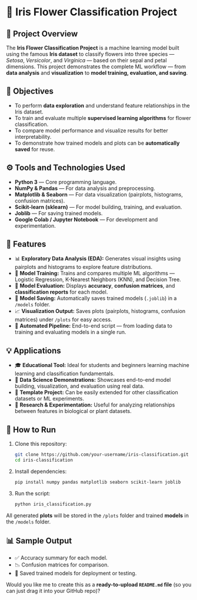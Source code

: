 

# 🌸 **Iris Flower Classification Project**

## 📘 **Project Overview**

The **Iris Flower Classification Project** is a machine learning model built using the famous **Iris dataset** to classify flowers into three species — *Setosa*, *Versicolor*, and *Virginica* — based on their sepal and petal dimensions.
This project demonstrates the complete ML workflow — from **data analysis** and **visualization** to **model training, evaluation, and saving**.

## 🎯 **Objectives**

* To perform **data exploration** and understand feature relationships in the Iris dataset.
* To train and evaluate multiple **supervised learning algorithms** for flower classification.
* To compare model performance and visualize results for better interpretability.
* To demonstrate how trained models and plots can be **automatically saved** for reuse.



## ⚙️ **Tools and Technologies Used**

* **Python 3** — Core programming language.
* **NumPy & Pandas** — For data analysis and preprocessing.
* **Matplotlib & Seaborn** — For data visualization (pairplots, histograms, confusion matrices).
* **Scikit-learn (sklearn)** — For model building, training, and evaluation.
* **Joblib** — For saving trained models.
* **Google Colab / Jupyter Notebook** — For development and experimentation.



## 🌟 **Features**

* 📊 **Exploratory Data Analysis (EDA):**
  Generates visual insights using pairplots and histograms to explore feature distributions.
* 🤖 **Model Training:**
  Trains and compares multiple ML algorithms — Logistic Regression, K-Nearest Neighbors (KNN), and Decision Tree.
* 🎯 **Model Evaluation:**
  Displays **accuracy**, **confusion matrices**, and **classification reports** for each model.
* 💾 **Model Saving:**
  Automatically saves trained models (`.joblib`) in a `/models` folder.
* 📈 **Visualization Output:**
  Saves plots (pairplots, histograms, confusion matrices) under `/plots` for easy access.
* 🧠 **Automated Pipeline:**
  End-to-end script — from loading data to training and evaluating models in a single run.



## 💡 **Applications**

* 🎓 **Educational Tool:**
  Ideal for students and beginners learning machine learning and classification fundamentals.
* 🔬 **Data Science Demonstrations:**
  Showcases end-to-end model building, visualization, and evaluation using real data.
* 🧩 **Template Project:**
  Can be easily extended for other classification datasets or ML experiments.
* 🌼 **Research & Experimentation:**
  Useful for analyzing relationships between features in biological or plant datasets.


## 🧰 **How to Run**

1. Clone this repository:

   ```bash
   git clone https://github.com/your-username/iris-classification.git
   cd iris-classification
   ```
2. Install dependencies:

   ```bash
   pip install numpy pandas matplotlib seaborn scikit-learn joblib
   ```
3. Run the script:

   ```bash
   python iris_classification.py
   ```

All generated **plots** will be stored in the `/plots` folder and trained **models** in the `/models` folder.


## 📊 **Sample Output**

* ✅ Accuracy summary for each model.
* 📉 Confusion matrices for comparison.
* 📂 Saved trained models for deployment or testing.



Would you like me to create this as a **ready-to-upload `README.md` file** (so you can just drag it into your GitHub repo)?

